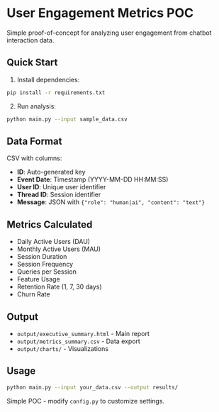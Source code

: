 # User Engagement Metrics POC

Simple proof-of-concept for analyzing user engagement from chatbot interaction data.

## Quick Start

1. Install dependencies:
```bash
pip install -r requirements.txt
```

2. Run analysis:
```bash
python main.py --input sample_data.csv
```

## Data Format

CSV with columns:
- **ID**: Auto-generated key
- **Event Date**: Timestamp (YYYY-MM-DD HH:MM:SS)
- **User ID**: Unique user identifier  
- **Thread ID**: Session identifier
- **Message**: JSON with `{"role": "human|ai", "content": "text"}`

## Metrics Calculated

- Daily Active Users (DAU)
- Monthly Active Users (MAU)
- Session Duration
- Session Frequency  
- Queries per Session
- Feature Usage
- Retention Rate (1, 7, 30 days)
- Churn Rate

## Output

- `output/executive_summary.html` - Main report
- `output/metrics_summary.csv` - Data export
- `output/charts/` - Visualizations

## Usage

```bash
python main.py --input your_data.csv --output results/
```

Simple POC - modify `config.py` to customize settings.